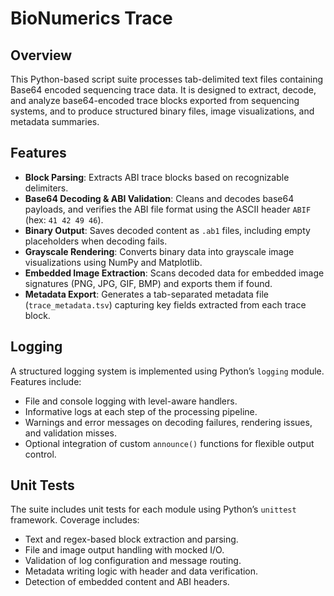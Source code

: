 # BioNumerics Trace

## Overview

This Python-based script suite processes tab-delimited text files containing Base64 encoded sequencing trace data. It is designed to extract, decode, and analyze base64-encoded trace blocks exported from sequencing systems, and to produce structured binary files, image visualizations, and metadata summaries.

## Features

- **Block Parsing**: Extracts ABI trace blocks based on recognizable delimiters.
- **Base64 Decoding & ABI Validation**: Cleans and decodes base64 payloads, and verifies the ABI file format using the ASCII header `ABIF` (hex: `41 42 49 46`).
- **Binary Output**: Saves decoded content as `.ab1` files, including empty placeholders when decoding fails.
- **Grayscale Rendering**: Converts binary data into grayscale image visualizations using NumPy and Matplotlib.
- **Embedded Image Extraction**: Scans decoded data for embedded image signatures (PNG, JPG, GIF, BMP) and exports them if found.
- **Metadata Export**: Generates a tab-separated metadata file (`trace_metadata.tsv`) capturing key fields extracted from each trace block.


## Logging

A structured logging system is implemented using Python’s `logging` module. Features include:

- File and console logging with level-aware handlers.
- Informative logs at each step of the processing pipeline.
- Warnings and error messages on decoding failures, rendering issues, and validation misses.
- Optional integration of custom `announce()` functions for flexible output control.


## Unit Tests

The suite includes unit tests for each module using Python’s `unittest` framework. Coverage includes:

- Text and regex-based block extraction and parsing.
- File and image output handling with mocked I/O.
- Validation of log configuration and message routing.
- Metadata writing logic with header and data verification.
- Detection of embedded content and ABI headers.

